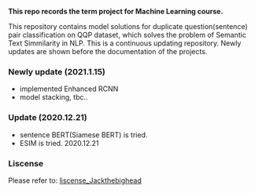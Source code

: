 **This repo records the term project for Machine Learning course.**

This repository contains model solutions for duplicate question(sentence) pair classification on QQP dataset, which solves the problem of Semantic Text Simmilarity in NLP. This is a continuous updating repository. Newly updates are shown before the documentation of the projects.

### Newly update (2021.1.15)
- implemented Enhanced RCNN
- model stacking, tbc..

### Update (2020.12.21)
- sentence BERT(Siamese BERT) is tried.
- ESIM is tried. 2020.12.21

### Liscense
Please refer to: [liscense_Jackthebighead](https://github.com/Jackthebighead/Duplicate-Question-Pairs-Identification/blob/main/LICENSE)
